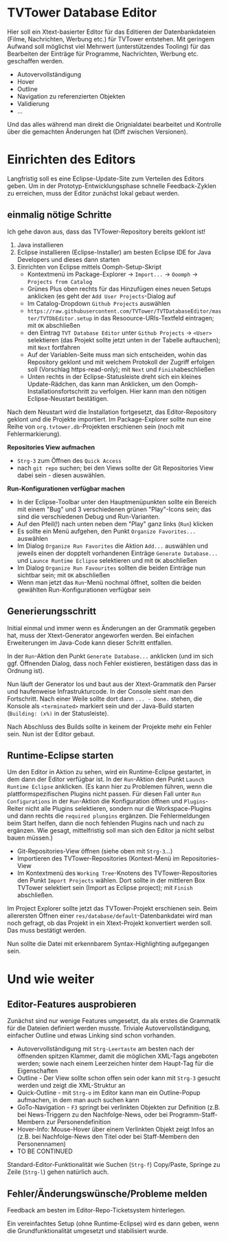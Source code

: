 # TVTower Database Editor

Hier soll ein Xtext-basierter Editor für das Editieren der Datenbankdateien (Filme, Nachrichten, Werbung etc.) für TVTower entstehen.
Mit geringem Aufwand soll möglichst viel Mehrwert (unterstützendes Tooling) für das Bearbeiten der Einträge für Programme, Nachrichten, Werbung etc. geschaffen werden.

* Autovervollständigung
* Hover
* Outline
* Navigation zu referenzierten Objekten
* Validierung
* ...

Und das alles während man direkt die Orignialdatei bearbeitet und Kontrolle über die gemachten Änderungen hat (Diff zwischen Versionen).

# Einrichten des Editors

Langfristig soll es eine Eclipse-Update-Site zum Verteilen des Editors geben.
Um in der Prototyp-Entwicklungsphase schnelle Feedback-Zyklen zu erreichen, muss der Editor zunächst lokal gebaut werden.

## einmalig nötige Schritte

Ich gehe davon aus, dass das TVTower-Repository bereits geklont ist!

1. Java installieren
1. Eclipse installieren (Eclipse-Installer) am besten Eclipse IDE for Java Developers und dieses dann starten
1. Einrichten von Eclipse mittels Oomph-Setup-Skript
    * Kontextmenü im Package-Explorer -> `Import...` -> `Ooomph` -> `Projects from Catalog`
    * Grünes Plus oben rechts für das Hinzufügen eines neuen Setups anklicken (es geht der `Add User Projects`-Dialog auf
    * Im Catalog-Dropdown `Github Projects` auswählen
    * `https://raw.githubusercontent.com/TVTower/TVTDatabaseEditor/master/TVTDbEditor.setup` in das Resoource-URIs-Textfeld   eintragen; mit `OK` abschließen
    * den Eintrag `TVT Database Editor` unter `Github Projects` -> `<User>` selektieren (das Projekt sollte jetzt unten in der Tabelle auftauchen); mit `Next` fortfahren
    * Auf der Variablen-Seite muss man sich entscheiden, wohin das Repository geklont und mit welchem Protokoll der Zugriff erfolgen soll (Vorschlag https-read-only); mit `Next` und `Finish`abeschließen
    * Unten rechts in der Eclipse-Statusleiste dreht sich ein kleines Update-Rädchen, das kann man Anklicken, um den Oomph-Installationsfortschritt zu verfolgen. Hier kann man den nötigen Eclipse-Neustart bestätigen.

Nach dem Neustart wird die Installation fortgesetzt, das Editor-Repository geklont und die Projekte importiert. Im Package-Explorer sollte nun eine Reihe von `org.tvtower.db`-Projekten erschienen sein (noch mit Fehlermarkierung).

**Repositories View aufmachen**
* `Strg-3` zum Öffnen des `Quick Access`
* nach `git repo` suchen; bei den Views sollte der Git Repositories View dabei sein - diesen auswählen.

**Run-Konfigurationen verfügbar machen**
* In der Eclipse-Toolbar unter den Hauptmenüpunkten sollte ein Bereich mit einem "Bug" und 3 verschiedenen grünen "Play"-Icons sein; das sind die verschiedenen Debug und Run-Varianten.
* Auf den Pfeil(!) nach unten neben dem "Play" ganz links (`Run`) klicken
* Es sollte ein Menü aufgehen, den Punkt `Organize Favorites...` auswählen
* Im Dialog `Organize Run Favorites` die Aktion `Add...` auswählen und jeweils einen der dopptelt vorhandenen Einträge `Generate Database...` und `Launce Runtime Eclipse` selektieren und mit `OK` abschließen
* Im Dialog `Organize Run Favourites` sollten die beiden Einträge nun sichtbar sein; mit `OK` abschließen
* Wenn man jetzt das `Run`-Menü nochmal öffnet, sollten die beiden gewählten Run-Konfigurationen verfügbar sein

## Generierungsschritt

Initial einmal und immer wenn es Änderungen an der Grammatik gegeben hat, muss der Xtext-Generator angeworfen werden.
Bei einfachen Erweiterungen im Java-Code kann dieser Schritt entfallen.

In der `Run`-Aktion den Punkt `Generate Database...` anklicken (und im sich ggf. Öffnenden Dialog, dass noch Fehler existieren, bestätigen dass das in Ordnung ist).

Nun läuft der Generator los und baut aus der Xtext-Grammatik den Parser und haufenweise Infrastrukturcode. In der Console sieht man den Fortschritt. Nach einer Weile sollte dort dann `... - Done.` stehen, die Konsole als `<terminated>` markiert sein und der Java-Build starten (`Building: (x%)` in der Statusleiste).

Nach Abschluss des Builds sollte in keinem der Projekte mehr ein Fehler sein. Nun ist der Editor gebaut.

## Runtime-Eclipse starten

Um den Editor in Aktion zu sehen, wird ein Runtime-Eclipse gestartet, in dem dann der Editor verfügbar ist.
In der `Run`-Aktion den Punkt `Launch Runtime Eclipse` anklicken.
(Es kann hier zu Problemen führen, wenn die plattformspezifischen Plugins nicht passen.
Für diesen Fall unter `Run Configurations` in der `Run`-Aktion die Konfiguration öffnen und `Plugins`-Reiter nicht alle Plugins selektieren, sondern nur die Workspace-Plugins und dann rechts die `required plungins` ergänzen.
Die Fehlermeldungen beim Start helfen, dann die noch fehlenden Plugins nach und nach zu ergänzen.
Wie gesagt, mittelfristig soll man sich den Editor ja nicht selbst bauen müssen.)

* Git-Repositories-View öffnen (siehe oben mit `Strg-3`...)
* Importieren des TVTower-Repositories (Kontext-Menü im Repositories-View
* Im Kontextmenü des `Working Tree`-Knotens des TVTower-Repositories den Punkt `Import Projects` wählen. Dort sollte in der mittleren Box TVTower selektiert sein (Import as Eclipse project); mit `Finish` abschließen.

Im Project Explorer sollte jetzt das TVTower-Projekt erschienen sein.
Beim allerersten Öffnen einer `res/database/default`-Datenbankdatei wird man noch gefragt, ob das Projekt in ein Xtext-Projekt konvertiert werden soll.
Das muss bestätigt werden.

Nun sollte die Datei mit erkennbarem Syntax-Highlighting aufgegangen sein.

# Und wie weiter

## Editor-Features ausprobieren

Zunächst sind nur wenige Features umgesetzt, da als erstes die Grammatik für die Dateien definiert werden musste.
Triviale Autovervollständigung, einfacher Outline und etwas Linking sind schon vorhanden.

* Autovervollständigung mit `Strg-Leertaste` am besten nach der öffnenden spitzen Klammer, damit die möglichen XML-Tags angeboten werden; sowie nach einem Leerzeichen hinter dem Haupt-Tag für die Eigenschaften
* Outline - Der View sollte schon offen sein oder kann mit `Strg-3` gesucht werden und zeigt die XML-Struktur an
* Quick-Outline - mit `Strg-o` im Editor kann man ein Outline-Popup aufmachen, in dem man auch suchen kann
* GoTo-Navigation - `F3` springt bei verlinkten Objekten zur Definition (z.B. bei News-Triggern zu den Nachfolge-News, oder bei Programm-Staff-Membern zur Personendefinition
* Hover-Info: Mouse-Hover über einem Verlinkten Objekt zeigt Infos an (z.B. bei Nachfolge-News den Titel oder bei Staff-Membern den Personennamen)
* TO BE CONTINUED

Standard-Editor-Funktionalität wie Suchen (`Strg-f`) Copy/Paste, Springe zu Zeile (`Strg-l`) gehen natürlich auch.

## Fehler/Änderungswünsche/Probleme melden

Feedback am besten im Editor-Repo-Ticketsystem hinterlegen.

Ein vereinfachtes Setup (ohne Runtime-Eclipse) wird es dann geben, wenn die Grundfunktionalität umgesetzt und stabilisiert wurde.